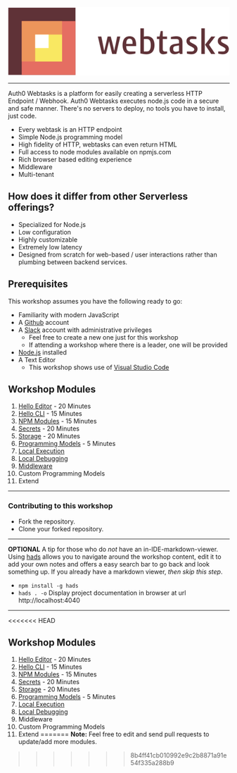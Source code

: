 <img src="images/webtasks.svg" width="900px" />

---

Auth0 Webtasks is a platform for easily creating a serverless HTTP Endpoint / Webhook. Auth0 Webtasks executes node.js code in a secure and safe manner. There's no servers to deploy, no tools you have to install, just code. 

* Every webtask is an HTTP endpoint
* Simple Node.js programming model
* High fidelity of HTTP, webtasks can even return HTML
* Full access to node modules available on npmjs.com
* Rich browser based editing experience
* Middleware 
* Multi-tenant


## How does it differ from other Serverless offerings?

* Specialized for Node.js
* Low configuration
* Highly customizable
* Extremely low latency
* Designed from scratch for web-based / user interactions rather than plumbing between backend services.
 
## Prerequisites

This workshop assumes you have the following ready to go:

- Familiarity with modern JavaScript 
- A [Github](https://github.com/) account
- A [Slack](https://slack.com/) account with administrative privileges
  - Feel free to create a new one just for this workshop 
  - If attending a workshop where there is a leader, one will be provided
- [Node.js](https://nodejs.org/en/) installed
- A Text Editor
  - This workshop shows use of [Visual Studio Code](https://code.visualstudio.com/)

## Workshop Modules

1. [Hello Editor](modules/hello-editor.md) - 20 Minutes
1. [Hello CLI](modules/hello-cli.md) - 15 Minutes
1. [NPM Modules](modules/npm-modules.md) - 15 Minutes
1. [Secrets](modules/secrets.md) - 20 Minutes
1. [Storage](modules/storage.md) - 20 Minutes
1. [Programming Models](modules/programming-models.md) - 5 Minutes
1. [Local Execution](modules/local-execution.md)
1. [Local Debugging](modules/local-debugging.md)
1. [Middleware](modules/middleware.md)
1. Custom Programming Models
1. Extend


----

### Contributing to this workshop

- Fork the repository.
- Clone your forked repository.

-----
__OPTIONAL__ A tip for those who do *not* have an in-IDE-markdown-viewer. 
Using [hads](https://github.com/sinedied/hads) allows you to navigate around the
workshop content, edit it to add your own notes and offers a easy search bar to
go back and look something up. If you already have a markdown viewer, *then skip
this step*.

- `npm install -g hads`
- `hads . -o` Display project documentation in browser at url http://localhost:4040

-----

<<<<<<< HEAD
## Workshop Modules

1. [Hello Editor](modules/hello-editor.md) - 20 Minutes
1. [Hello CLI](modules/hello-cli.md) - 15 Minutes
1. [NPM Modules](modules/npm-modules.md) - 15 Minutes
1. [Secrets](modules/secrets.md) - 20 Minutes
1. [Storage](modules/storage.md) - 20 Minutes
1. [Programming Models](modules/programming-models.md) - 5 Minutes
1. [Local Execution](modules/local-execution.md)
1. [Local Debugging](modules/local-debugging.md)
1. Middleware
1. Custom Programming Models
1. Extend
=======
**Note:** Feel free to edit and send pull requests to update/add more modules.
>>>>>>> 8b4ff41cb010992e9c2b8871a91e54f335a288b9
